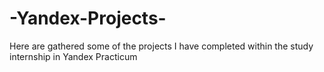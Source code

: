 # -Yandex-Projects-
Here are gathered some of the projects I have completed within the study internship in Yandex Practicum
